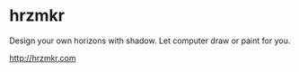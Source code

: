 # hrzmkr
Design your own horizons with shadow. Let computer draw or paint for you.

http://hrzmkr.com
